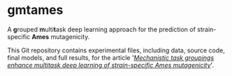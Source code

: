 # gmtames

A **g**rouped **m**ulti**t**ask deep learning approach for the prediction of strain-specific **Ames** mutagenicity.

This Git repository contains experimental files, including data, source code, final models, and full results, for the article '[*Mechanistic task groupings enhance multitask deep learning of strain-specific Ames mutagenicity*](https://doi.org/10.1021/acs.chemrestox.2c00385)'.
